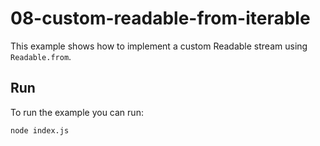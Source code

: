 # 08-custom-readable-from-iterable

This example shows how to implement a custom Readable stream using
`Readable.from`.

## Run

To run the example you can run:

```bash
node index.js
```
